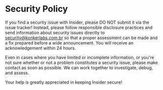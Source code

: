 # Security Policy

If you find a security issue with Insider, please DO NOT submit it via the issue tracker! Instead, please follow responsible disclosure practices and send information about security issues directly to [security@konkerlabs.com.br](mailto:security@konkerlabs.com.br) so that a proper assessment can be made and a fix prepared before a wide announcement. You will receive an acknowledgement within 24 hours.

Even in cases where you have limited or incomplete information, or you're not sure whether or not a problem constitutes a security issue, please make contact as soon as possible. We can work together to investigate, debug, and assess.

Your help is greatly appreciated in keeping Insider secure!
